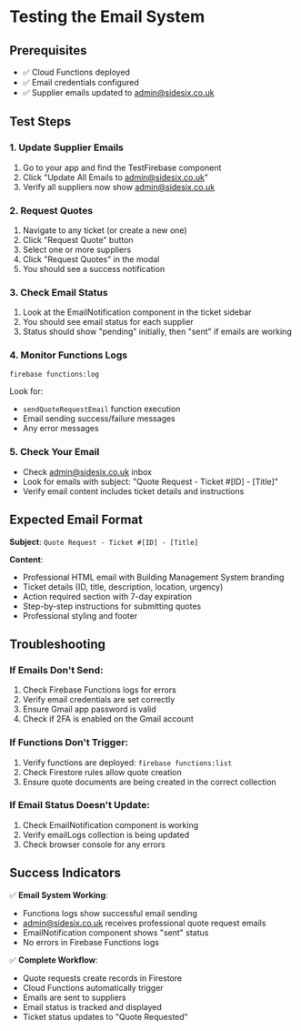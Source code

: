 # Testing the Email System

## Prerequisites
- ✅ Cloud Functions deployed
- ✅ Email credentials configured
- ✅ Supplier emails updated to admin@sidesix.co.uk

## Test Steps

### 1. Update Supplier Emails
1. Go to your app and find the TestFirebase component
2. Click "Update All Emails to admin@sidesix.co.uk"
3. Verify all suppliers now show admin@sidesix.co.uk

### 2. Request Quotes
1. Navigate to any ticket (or create a new one)
2. Click "Request Quote" button
3. Select one or more suppliers
4. Click "Request Quotes" in the modal
5. You should see a success notification

### 3. Check Email Status
1. Look at the EmailNotification component in the ticket sidebar
2. You should see email status for each supplier
3. Status should show "pending" initially, then "sent" if emails are working

### 4. Monitor Functions Logs
```bash
firebase functions:log
```
Look for:
- `sendQuoteRequestEmail` function execution
- Email sending success/failure messages
- Any error messages

### 5. Check Your Email
- Check admin@sidesix.co.uk inbox
- Look for emails with subject: "Quote Request - Ticket #[ID] - [Title]"
- Verify email content includes ticket details and instructions

## Expected Email Format

**Subject**: `Quote Request - Ticket #[ID] - [Title]`

**Content**:
- Professional HTML email with Building Management System branding
- Ticket details (ID, title, description, location, urgency)
- Action required section with 7-day expiration
- Step-by-step instructions for submitting quotes
- Professional styling and footer

## Troubleshooting

### If Emails Don't Send:
1. Check Firebase Functions logs for errors
2. Verify email credentials are set correctly
3. Ensure Gmail app password is valid
4. Check if 2FA is enabled on the Gmail account

### If Functions Don't Trigger:
1. Verify functions are deployed: `firebase functions:list`
2. Check Firestore rules allow quote creation
3. Ensure quote documents are being created in the correct collection

### If Email Status Doesn't Update:
1. Check EmailNotification component is working
2. Verify emailLogs collection is being updated
3. Check browser console for any errors

## Success Indicators

✅ **Email System Working**:
- Functions logs show successful email sending
- admin@sidesix.co.uk receives professional quote request emails
- EmailNotification component shows "sent" status
- No errors in Firebase Functions logs

✅ **Complete Workflow**:
- Quote requests create records in Firestore
- Cloud Functions automatically trigger
- Emails are sent to suppliers
- Email status is tracked and displayed
- Ticket status updates to "Quote Requested" 